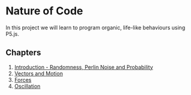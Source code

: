 # Nature of Code

In this project we will learn to program organic, life-like behaviours using P5.js.

## Chapters
1. [Introduction - Randomness, Perlin Noise and Probability](01_Introduction/)
2. [Vectors and Motion](02_Vectors/)
3. [Forces](03_Forces/)
4. [Oscillation](04_Oscillation)
